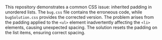 This repository demonstrates a common CSS issue: inherited padding in unordered lists. The `bug.css` file contains the erroneous code, while `bugSolution.css` provides the corrected version. The problem arises from the padding applied to the `<ul>` element inadvertently affecting the `<li>` elements, causing unexpected spacing. The solution resets the padding on the list items, ensuring correct spacing.